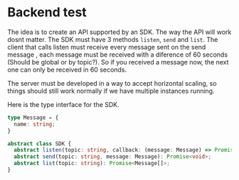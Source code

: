 # Backend test

The idea is to create an API supported by an SDK. The way the API will work dosnt matter. The SDK must have 3 methods `listen`, `send` and `list`.
The client that calls listen must receive every message sent on the send message , each message must be received with a diference of 60 seconds (Should be global or by topic?). So if you received a message now, the next one can only be received in 60 seconds.

The server must be developed in a way to accept horizontal scaling, so things should still work normally if we have multiple instances running.

Here is the type interface for the SDK.

```typescript
type Message = {
  name: string;
}

abstract class SDK {
  abstract listen(topic: string, callback: (message: Message) => Promise<void>): Promise<void>;
  abstract send(topic: string, message: Message): Promise<void>;
  abstract list(topic: string): Promise<Message[]>;
}
```
